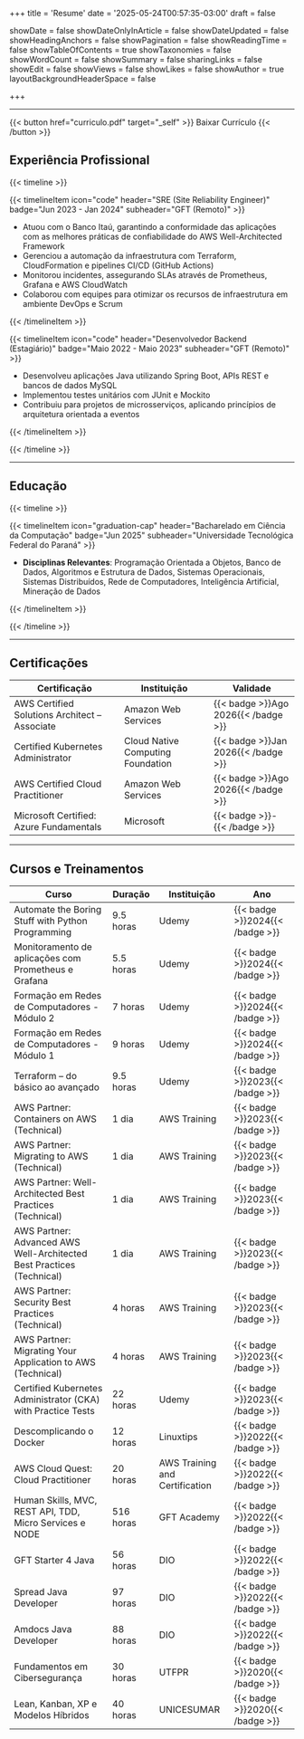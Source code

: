 +++
title = 'Resume'
date = '2025-05-24T00:57:35-03:00'
draft = false

showDate = false
showDateOnlyInArticle = false
showDateUpdated = false
showHeadingAnchors = false
showPagination = false
showReadingTime = false
showTableOfContents = true
showTaxonomies = false 
showWordCount = false
showSummary = false
sharingLinks = false
showEdit = false
showViews = false
showLikes = false
showAuthor = true
layoutBackgroundHeaderSpace = false

+++

---

{{< button href="curriculo.pdf" target="_self" >}}
Baixar Currículo
{{< /button >}}

## Experiência Profissional

{{< timeline >}}

{{< timelineItem icon="code" header="SRE (Site Reliability Engineer)" badge="Jun 2023 - Jan 2024" subheader="GFT (Remoto)" >}}
<ul>
    <li> Atuou com o Banco Itaú, garantindo a conformidade das aplicações com as melhores práticas de confiabilidade do AWS Well-Architected Framework </li>
    <li> Gerenciou a automação da infraestrutura com Terraform, CloudFormation e pipelines CI/CD (GitHub Actions) </li>
    <li> Monitorou incidentes, assegurando SLAs através de Prometheus, Grafana e AWS CloudWatch </li>
    <li> Colaborou com equipes para otimizar os recursos de infraestrutura em ambiente DevOps e Scrum </li>
</ul>
{{< /timelineItem >}}

{{< timelineItem icon="code" header="Desenvolvedor Backend (Estagiário)" badge="Maio 2022 - Maio 2023" subheader="GFT (Remoto)" >}}
<ul>
    <li> Desenvolveu aplicações Java utilizando Spring Boot, APIs REST e bancos de dados MySQL </li>
    <li> Implementou testes unitários com JUnit e Mockito </li>
    <li> Contribuiu para projetos de microsserviços, aplicando princípios de arquitetura orientada a eventos </li>
</ul>
{{< /timelineItem >}}

{{< /timeline >}}

---

## Educação

{{< timeline >}}

{{< timelineItem icon="graduation-cap" header="Bacharelado em Ciência da Computação" badge="Jun 2025" subheader="Universidade Tecnológica Federal do Paraná" >}}
<ul>
    <li> <b>Disciplinas Relevantes</b>: Programação Orientada a Objetos, Banco de Dados, Algoritmos e Estrutura de Dados, Sistemas Operacionais, Sistemas Distribuídos, Rede de Computadores, Inteligência Artificial, Mineração de Dados</li>
</ul>
{{< /timelineItem >}}

{{< /timeline >}}

---
## Certificações

<table>
<thead>
<tr>
<th>Certificação</th>
<th>Instituição</th>
<th>Validade</th>
</tr>
</thead>
<tbody>
<tr>
<td>AWS Certified Solutions Architect – Associate</td>
<td>Amazon Web Services</td>
<td>{{< badge >}}Ago 2026{{< /badge >}}</td>
</tr>
<tr>
<td>Certified Kubernetes Administrator</td>
<td>Cloud Native Computing Foundation</td>
<td>{{< badge >}}Jan 2026{{< /badge >}}</td>
</tr>
<tr>
<td>AWS Certified Cloud Practitioner</td>
<td>Amazon Web Services</td>
<td>{{< badge >}}Ago 2026{{< /badge >}}</td>
</tr>
<tr>
<td>Microsoft Certified: Azure Fundamentals</td>
<td>Microsoft</td>
<td>{{< badge >}}-{{< /badge >}}</td>
</tr>
</tbody>
</table>

---

## Cursos e Treinamentos

<table>
<thead>
<tr>
<th>Curso</th>
<th>Duração</th>
<th>Instituição</th>
<th>Ano</th>
</tr>
</thead>
<tbody>
<tr>
<td>Automate the Boring Stuff with Python Programming</td>
<td>9.5 horas</td>
<td>Udemy</td>
<td>{{< badge >}}2024{{< /badge >}}</td>
</tr>
<tr>
<td>Monitoramento de aplicações com Prometheus e Grafana</td>
<td>5.5 horas</td>
<td>Udemy</td>
<td>{{< badge >}}2024{{< /badge >}}</td>
</tr>
<tr>
<td>Formação em Redes de Computadores - Módulo 2</td>
<td>7 horas</td>
<td>Udemy</td>
<td>{{< badge >}}2024{{< /badge >}}</td>
</tr>
<tr>
<td>Formação em Redes de Computadores - Módulo 1</td>
<td>9 horas</td>
<td>Udemy</td>
<td>{{< badge >}}2024{{< /badge >}}</td>
</tr>
<tr>
<td>Terraform – do básico ao avançado</td>
<td>9.5 horas</td>
<td>Udemy</td>
<td>{{< badge >}}2023{{< /badge >}}</td>
</tr>
<tr>
<td>AWS Partner: Containers on AWS (Technical)</td>
<td>1 dia</td>
<td>AWS Training</td>
<td>{{< badge >}}2023{{< /badge >}}</td>
</tr>
<tr>
<td>AWS Partner: Migrating to AWS (Technical)</td>
<td>1 dia</td>
<td>AWS Training</td>
<td>{{< badge >}}2023{{< /badge >}}</td>
</tr>
<tr>
<td>AWS Partner: Well-Architected Best Practices (Technical)</td>
<td>1 dia</td>
<td>AWS Training</td>
<td>{{< badge >}}2023{{< /badge >}}</td>
</tr>
<tr>
<td>AWS Partner: Advanced AWS Well-Architected Best Practices (Technical)</td>
<td>1 dia</td>
<td>AWS Training</td>
<td>{{< badge >}}2023{{< /badge >}}</td>
</tr>
<tr>
<td>AWS Partner: Security Best Practices (Technical)</td>
<td>4 horas</td>
<td>AWS Training</td>
<td>{{< badge >}}2023{{< /badge >}}</td>
</tr>
<tr>
<td>AWS Partner: Migrating Your Application to AWS (Technical)</td>
<td>4 horas</td>
<td>AWS Training</td>
<td>{{< badge >}}2023{{< /badge >}}</td>
</tr>
<tr>
<td>Certified Kubernetes Administrator (CKA) with Practice Tests</td>
<td>22 horas</td>
<td>Udemy</td>
<td>{{< badge >}}2023{{< /badge >}}</td>
</tr>
<tr>
<td>Descomplicando o Docker</td>
<td>12 horas</td>
<td>Linuxtips</td>
<td>{{< badge >}}2022{{< /badge >}}</td>
</tr>
<tr>
<td>AWS Cloud Quest: Cloud Practitioner</td>
<td>20 horas</td>
<td>AWS Training and Certification</td>
<td>{{< badge >}}2022{{< /badge >}}</td>
</tr>
<tr>
<td>Human Skills, MVC, REST API, TDD, Micro Services e NODE</td>
<td>516 horas</td>
<td>GFT Academy</td>
<td>{{< badge >}}2022{{< /badge >}}</td>
</tr>
<tr>
<td>GFT Starter 4 Java</td>
<td>56 horas</td>
<td>DIO</td>
<td>{{< badge >}}2022{{< /badge >}}</td>
</tr>
<tr>
<td>Spread Java Developer</td>
<td>97 horas</td>
<td>DIO</td>
<td>{{< badge >}}2022{{< /badge >}}</td>
</tr>
<tr>
<td>Amdocs Java Developer</td>
<td>88 horas</td>
<td>DIO</td>
<td>{{< badge >}}2022{{< /badge >}}</td>
</tr>
<tr>
<td>Fundamentos em Cibersegurança</td>
<td>30 horas</td>
<td>UTFPR</td>
<td>{{< badge >}}2020{{< /badge >}}</td>
</tr>
<tr>
<td>Lean, Kanban, XP e Modelos Híbridos</td>
<td>40 horas</td>
<td>UNICESUMAR</td>
<td>{{< badge >}}2020{{< /badge >}}</td>
</tr>
</tbody>
</table>